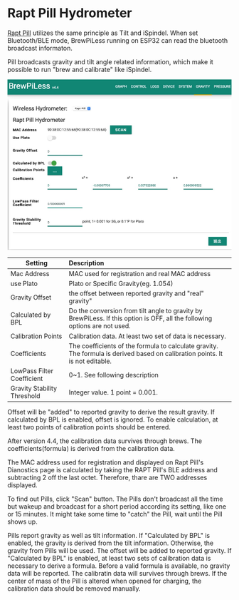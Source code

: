 # Rapt Pill Hydrometer

[Rapt Pill](https://www.kegland.com.au/products/yellow-rapt-pill-hydrometer-thermometer-wifi-bluetooth) utilizes the same principle as Tilt and iSpindel. When set Bluetooth/BLE mode, BrewPiLess running on ESP32 can read the bluetooth broadcast informaton.

Pill broadcasts gravity and tilt angle related information, which make it possible to run "brew and calibrate" like iSpindel.

![Pill setup](image/pill_setup.jpg)

| Setting   | Description       |
| -------------- |:---------------------------------|
| Mac Address  | MAC used for registration and real MAC address   	   |
| use Plato    | Plato or Specific Gravity(eg. 1.054) |
| Gravity Offset          | the offset between reported gravity and "real" gravity" |
| Calculated by BPL | Do the conversion from tilt angle to gravity by BrewPiLess. If this option is OFF, all the following options are not used. |
| Calibration Points   |  Calibration data. At least two set of data is necessary. |
| Coefficients | The coefficients of the formula to calculate gravity. The formula is derived based on calibration points. It is not editable.|
| LowPass Filter Coefficient | 0~1. See following description|
| Gravity Stability Threshold | Integer value. 1 point = 0.001.  |

Offset will be "added" to reported gravity to derive the result gravity. If calculated by BPL is enabled, offset is ignored. To enable calculation, at least two points of calibration points should be entered. 

After version 4.4, the calibration data survives through brews. The coefficients(formula) is derived from the calibration data.



The MAC address used for registration and displayed on Rapt Pill's Dianostics page is calculated by taking the RAPT Pill's BLE address and subtracting 2 off the last octet. Therefore, thare are TWO addresses displayed.

To find out Pills, click "Scan" button. The Pills don't broadcast all the time but wakeup and broadcast for a short period according its setting, like one or 15 minutes. It might take some time to "catch" the Pill, wait until the Pill shows up.

Pills report gravity as well as tilt information. If "Calculated by BPL" is enabled, the gravity is derived from the tilt information. Otherwise, the gravity from Pills will be used. The offset will be added to reported gravity. If "Calculated by BPL" is enabled, at least two sets of calibration data is necessary to derive a formula. Before a valid formula is available, no gravity data will be reported. The calibratin data will survives through brews. If the center of mass of the Pill is altered when opened for charging, the calibration data should be removed manually. 